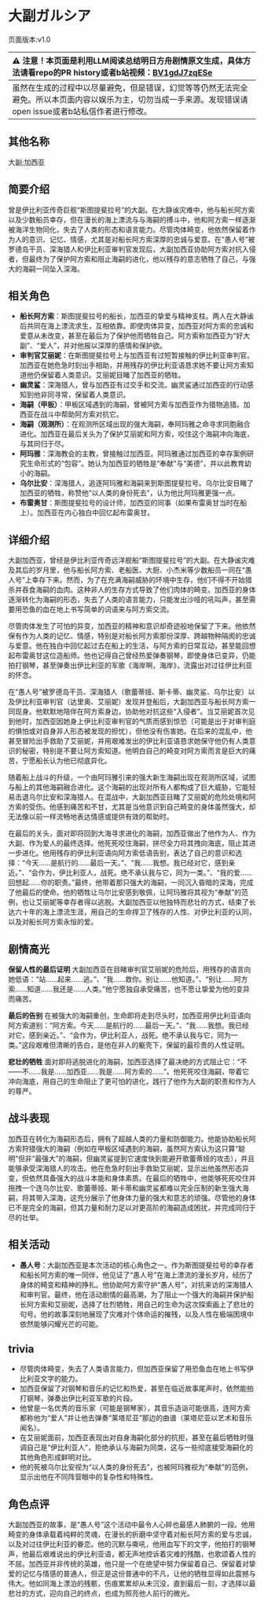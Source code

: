 # 大副ガルシア
页面版本:v1.0
 

| :warning: 注意！本页面是利用LLM阅读总结明日方舟剧情原文生成，具体方法请看repo的PR history或者b站视频：[BV1gdJ7zqESe](https://www.bilibili.com/video/BV1gdJ7zqESe/)         |
|:----------------------------|
| 虽然在生成的过程中以尽量避免，但是错误，幻觉等等仍然无法完全避免。所以本页面内容以娱乐为主，切勿当成一手来源。发现错误请open issue或者b站私信作者进行修改。|



## 其他名称
大副;加西亚
## 简要介绍
曾是伊比利亚传奇巨舰“斯图提斐拉号”的大副。在大静谧灾难中，他与船长阿方索以及少数船员幸存，但在漫长的海上漂流与与海嗣的搏斗中，他和阿方索一样逐渐被海洋生物同化，失去了人类的形态和语言能力。尽管肉体畸变，他依然保留着作为人的意识、记忆、情感，尤其是对船长阿方索深厚的忠诚与爱意。在“愚人号”被罗德岛干员、深海猎人和伊比利亚审判官发现后，大副加西亚协助阿方索对抗入侵者，但最终为了保护阿方索和阻止海嗣的进化，他以残存的意志牺牲了自己，与强大的海嗣一同坠入深海。
## 相关角色
-   **船长阿方索**：斯图提斐拉号的船长，加西亚的挚爱与精神支柱。两人在大静谧后共同在海上漂流求生，互相依靠。即使肉体异变，加西亚对阿方索的忠诚和爱意从未改变，甚至在最后为了保护他而牺牲自己。阿方索称加西亚为“好大副”、“爱人”，并对他报以深厚的感情和保护欲。
-   **审判官艾丽妮**：在斯图提斐拉号上与加西亚有过短暂接触的伊比利亚审判官。加西亚在她危急时刻出手相助，并用残存的伊比利亚语恳求她不要让阿方索知道他仍保留着人类意识。艾丽妮目睹了加西亚的牺牲。
-   **幽灵鲨**：深海猎人，曾与加西亚有过交手和交流。幽灵鲨通过加西亚的行动感知到他非同寻常，保留着人类意识。
-   **海嗣（甲板）**：甲板区域遇到的海嗣，曾被阿方索与加西亚作为猎物追猎。加西亚在战斗中帮助阿方索对抗它。
-   **海嗣（观测所）**：在观测所区域出现的强大海嗣，奉阿玛雅之命寻求同胞融合进化。加西亚在最后关头为了保护艾丽妮和阿方索，咬住这个海嗣冲向海底，与其同归于尽。
-   **阿玛雅**：深海教会的主教，曾接触过加西亚。阿玛雅通过加西亚的幸存案例研究生命形式的“包容”。她认为加西亚的牺牲是“奉献”与“美德”，并以此教育幼小的海嗣。
-   **乌尔比安**：深海猎人，追逐阿玛雅和海嗣来到斯图提斐拉号。乌尔比安目睹了加西亚的牺牲，称赞他“以人类的身份死去”，认为他比阿玛雅更强一点。
-   **布雷奥甘**：斯图提斐拉号的设计师，加西亚的同事（如果布雷奥甘当时在船上）。加西亚在内心独白中回忆起布雷奥甘。
## 详细介绍
大副加西亚，曾经是伊比利亚传奇远洋舰船“斯图提斐拉号”的大副。在大静谧灾难及其后的岁月里，他与船长阿方索、老船医、大厨、小杰米等少数船员一同在“愚人号”上幸存下来。然而，为了在充满海嗣威胁的环境中生存，他们不得不开始猎杀并吞食海嗣的血肉。这种非人的生存方式导致了他们肉体的畸变。加西亚的身体逐渐转化为海嗣的形态，失去了人类的语言能力，只能发出沙哑的吼叫声，甚至需要用恐鱼的血在地上书写简单的词语来与阿方索交流。

尽管肉体发生了可怕的异变，加西亚的精神和意识却奇迹般地保留了下来。他依然保有作为人类的记忆、情感，特别是对船长阿方索那份深厚、跨越物种隔阂的忠诚与爱意。他在独白中回忆起过去在船上的生活，与阿方索的日常互动，甚至能回想起布雷奥甘这位造船师。他也记得自己曾经热爱弹奏钢琴，即使身体已变异，仍能拍打钢琴，甚至弹奏出伊比利亚的军歌《海岸啊，海岸》，流露出对过往伊比利亚的怀念。

在“愚人号”被罗德岛干员、深海猎人（歌蕾蒂娅、斯卡蒂、幽灵鲨、乌尔比安）以及伊比利亚审判官（达里奥、艾丽妮）发现并登船后，大副加西亚与船长阿方索一同现身。他默默地陪伴在阿方索身边，协助他对抗这些“入侵者”。当艾丽妮首次见到他时，加西亚因她身上伊比利亚审判官的气质而感到惊恐（可能是出于对审判庭的惧怕或对自身非人形态被发现的担忧），但他没有伤害她。在后来的混乱中，他甚至冒险出手救助了艾丽妮，并用艰难发出的伊比利亚语恳求她保守他仍有人类意识的秘密，特别是不要让阿方索知道。他明白自己的畸变对阿方索而言是巨大的痛苦，宁愿船长认为他已彻底异化。

随着船上战斗的升级，一个由阿玛雅引来的强大新生海嗣出现在观测所区域，试图与船上的其他海嗣融合进化。这个海嗣的出现对所有人都构成了巨大威胁，它能轻易击退乌尔比安和深海猎人。在混战中，大副加西亚目睹了艾丽妮的危险处境和阿方索的受伤。他感到痛苦和不甘，尤其是当他意识到自己畸变的身体虽然强大，却无法像以前一样流畅地表达情感或提供有效的帮助时。

在最后的关头，面对即将回到大海寻求进化的海嗣，加西亚做出了他作为人、作为大副、作为爱人的最终选择。他死死咬住海嗣，拼尽全力将其拽向海底，阻止其进一步进化。他用残存的伊比利亚语向阿方索低语告别，表达了自己的意识和选择：“今天......是航行的......最后一天。”、“我......我想。我已经对它，感到亲近。”、“会作为，伊比利亚人，战死。绝不承认我与它，同为一类。”、“我的爱......回想起......你的职责。”最终，他带着那只强大的海嗣，一同沉入昏暗的深海，完成了他最后的使命。他的牺牲让乌尔比安感到敬佩，让阿玛雅将其视为“奉献”的范例，也让艾丽妮等幸存者得以逃脱。大副加西亚以他独特而悲壮的方式，结束了长达六十年的海上漂流生涯，用自己的生命捍卫了残存的人性、对伊比利亚的认同，以及对船长阿方索永恒的爱。
## 剧情高光
**保留人性的最后证明**
大副加西亚在目睹审判官艾丽妮的危险后，用残存的语言向她低语：“站......起来......逃。”、“我......救你。别让......他知道。”、“别让......阿方索......知道......我还是......人类。”他宁愿独自承受痛苦，也不愿让挚爱为他的变异而痛苦。

**最后的告别**
在被强大的海嗣重创，生命即将走到尽头时，加西亚用伊比利亚语向阿方索道别：“阿方索。今天......是航行的......最后一天。”、“我......我想。我已经对它，感到亲近。”、“会作为，伊比利亚人，战死。绝不承认我与它，同为一类。”这段艰难但清晰的告白，是他在非人的躯壳下，保留的最珍贵的人性证明。

**悲壮的牺牲**
面对即将逃脱进化的海嗣，加西亚选择了最决绝的方式阻止它：“不——不......我是......加西亚......我是......阿方索的......”。他死死咬住海嗣，带着它冲向海底，用自己的生命阻止了更可怕的进化，践行了他作为大副的职责和作为人的尊严。
## 战斗表现
加西亚在转化为海嗣形态后，拥有了超越人类的力量和防御能力。他能协助船长阿方索狩猎强大的海嗣（例如在甲板区域遇到的海嗣，虽然阿方索认为这只算“聪明”但非“最强大”的海嗣，但幽灵鲨提到它速度快到能避开歌蕾蒂娅的攻击），并且能够承受深海猎人的攻击。他在危急时刻出手救助艾丽妮，显示出他虽然形态异变，但依然具备强大的战斗本能和身体素质。在最后的牺牲中，他能够死死咬住并拖拽一个连乌尔比安、歌蕾蒂娅、斯卡蒂和幽灵鲨都难以完全压制的新生强大海嗣，将其带入深海，这充分展示了他身体力量的强大和意志的顽强。尽管他的身体已不是完全的海嗣，但其力量和耐力足以对更高阶的海嗣造成困扰，并完成同归于尽的壮举。
## 相关活动
-   **愚人号**：大副加西亚是本次活动的核心角色之一。作为斯图提斐拉号的幸存者和船长阿方索的唯一同伴，他见证了“愚人号”在海上漂流的漫长岁月，经历了身体的畸变和精神的挣扎。他协助阿方索守护“愚人号”，对抗来访的深海猎人和审判官。最终，他在活动剧情的最高潮，为了阻止一个强大的海嗣并保护船长阿方索和艾丽妮，选择了壮烈牺牲，用自己的生命为这次探索画上了悲壮的句号。他的故事深刻地展现了灾难对个体命运的摧残，以及人性在极端困境中依然能够闪耀光芒的可能。
## trivia
-   尽管肉体畸变，失去了人类语言能力，但加西亚保留了用恐鱼血在地上书写伊比利亚文字的能力。
-   加西亚保留了对钢琴和音乐的记忆和热爱，甚至在临近故事尾声时，依然能拍打钢琴，弹奏出伊比利亚军歌的片段。
-   他曾是一名优秀的音乐家（可能是钢琴家），其音乐造诣可能很高，连阿方索都称他为“爱人”并让他去弹奏“莱塔尼亚”那边的曲谱（莱塔尼亚以艺术和音乐闻名）。
-   在艾丽妮面前，加西亚表现出对自身海嗣化部分的抗拒，甚至在最后牺牲时强调自己是“伊比利亚人”，拒绝承认与海嗣为同类，这与一些彻底接受海嗣化的其他角色形成鲜明对比。
-   他的死被乌尔比安视为“以人类的身份死去”，也被阿玛雅视为“奉献”的范例，显示出他在不同阵营眼中的复杂性和特殊性。
## 角色点评
大副加西亚的故事，是“愚人号”这个活动中最令人心碎也最感人肺腑的一段。他用畸变的身体承载着纯粹的灵魂，在漫长的折磨中坚守着对船长阿方索的爱与忠诚，以及对过往伊比利亚的眷恋。他的沉默与嘶吼，他用血写下的文字，他拍打的钢琴声，他最后艰难说出的伊比利亚语，都无声地控诉着灾难的残酷，也歌颂着人性的不屈。加西亚并非传统的英雄，他只是一个在绝望中努力保留着自己、保留着对挚爱的记忆与情感的普通人，但正是这份普通中的不凡，让他的牺牲显得如此震撼与伟大。他如同海上漂泊的残骸，伤痕累累却从未沉没，直到最后一刻，才选择以最悲壮的方式，迎向自己的终点，也成为照亮他人前行的微光。
